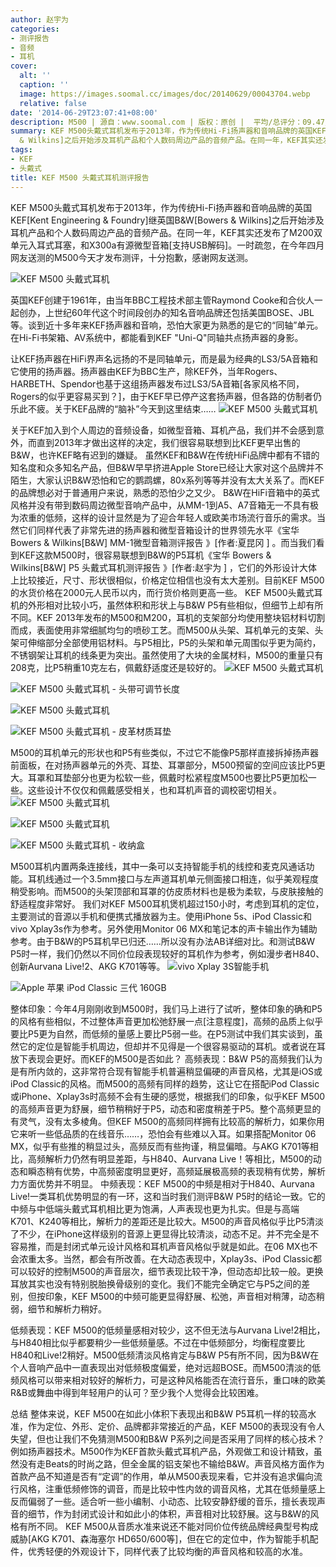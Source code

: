 ```yaml
---
author: 赵宇为
categories:
- 测评报告
- 音频
- 耳机
cover:
  alt: ''
  caption: ''
  image: https://images.soomal.cc/images/doc/20140629/00043704.webp
  relative: false
date: '2014-06-29T23:07:41+08:00'
description: M500 | 源自：www.soomal.com | 版权：原创 |  平均/总评分：09.47/360
summary: KEF M500头戴式耳机发布于2013年，作为传统Hi-Fi扬声器和音响品牌的英国KEF[Kent Engineering & Foundry]继英国B&W[Bowers
  & Wilkins]之后开始涉及耳机产品和个人数码周边产品的音频产品。在同一年，KEF其实还发布了M200双单元入耳式耳塞，和X300a有源微型音箱[支持USB解码]。
tags:
- KEF
- 头戴式
title: KEF M500 头戴式耳机测评报告
---
```


KEF M500头戴式耳机发布于2013年，作为传统Hi-Fi扬声器和音响品牌的英国KEF[Kent Engineering & Foundry]继英国B&W[Bowers & Wilkins]之后开始涉及耳机产品和个人数码周边产品的音频产品。在同一年，KEF其实还发布了M200双单元入耳式耳塞，和X300a有源微型音箱[支持USB解码]。一时疏忽，在今年四月网友送测的M500今天才发布测评，十分抱歉，感谢网友送测。



![KEF M500 头戴式耳机](https://images.soomal.cc/images/doc/20140417/00041707.webp)



英国KEF创建于1961年，由当年BBC工程技术部主管Raymond Cooke和合伙人一起创办，上世纪60年代这个时间段创办的知名音响品牌还包括美国BOSE、JBL等。谈到近十多年来KEF扬声器和音响，恐怕大家更为熟悉的是它的“同轴”单元。在Hi-Fi书架箱、AV系统中，都能看到KEF "Uni-Q"同轴共点扬声器的身影。

让KEF扬声器在HiFi界声名远扬的不是同轴单元，而是最为经典的LS3/5A音箱和它使用的扬声器。扬声器由KEF为BBC生产，除KEF外，当年Rogers、HARBETH、Spendor也基于这组扬声器发布过LS3/5A音箱[各家风格不同，Rogers的似乎更容易买到？]，由于KEF早已停产这套扬声器，但各路的仿制者仍乐此不疲。关于KEF品牌的“脑补”今天到这里结束……
![KEF M500 头戴式耳机](https://images.soomal.cc/images/doc/20140417/00041708.webp)




关于KEF加入到个人周边的音频设备，如微型音箱、耳机产品，我们并不会感到意外，而直到2013年才做出这样的决定，我们很容易联想到比KEF更早出售的B&W，也许KEF略有迟到的嫌疑。
虽然KEF和B&W在传统HiFi品牌中都有不错的知名度和众多知名产品，但B&W早早挤进Apple Store已经让大家对这个品牌并不陌生，大家认识B&W恐怕和它的鹦鹉螺，80x系列等等并没有太大关系了。而KEF的品牌想必对于普通用户来说，熟悉的恐怕少之又少。
B&W在HiFi音箱中的英式风格并没有带到数码周边微型音响产品中，从MM-1到A5、A7音箱无一不具有极为浓重的低频，这样的设计显然是为了迎合年轻人或欧美市场流行音乐的需求。当然它们同样代表了非常先进的扬声器和微型音箱设计的世界领先水平《宝华 Bowers & Wilkins[B&W] MM-1微型音箱测评报告 》[作者:夏昆冈 ]
。而当我们看到KEF这款M500时，很容易联想到B&W的P5耳机《宝华 Bowers & Wilkins[B&W] P5 头戴式耳机测评报告 》[作者:赵宇为 ]
，它们的外形设计大体上比较接近，尺寸、形状很相似，价格定位相信也没有太大差别。目前KEF M500的水货价格在2000元人民币以内，而行货价格则更高一些。
KEF M500头戴式耳机的外形相对比较小巧，虽然体积和形状上与B&W P5有些相似，但细节上却有所不同。KEF 2013年发布的M500和M200，耳机的支架部分均使用整块铝材料切割而成，表面使用非常细腻均匀的喷砂工艺。而M500从头架、耳机单元的支架、头架可伸缩部分全部使用铝材料。与P5相比，P5的头架和单元周围似乎更为简约，不锈钢架让耳机的线条更为突出。虽然使用了大块的金属材料，M500的重量只有208克，比P5稍重10克左右，佩戴舒适度还是较好的。
![KEF M500 头戴式耳机](https://images.soomal.cc/images/doc/20140417/00041710_01.webp)




![KEF M500 头戴式耳机 - 头带可调节长度](https://images.soomal.cc/images/doc/20140417/00041711_01.webp)




![KEF M500 头戴式耳机](https://images.soomal.cc/images/doc/20140417/00041712_01.webp)




![KEF M500 头戴式耳机 - 皮革材质耳垫](https://images.soomal.cc/images/doc/20140417/00041713_01.webp)




M500的耳机单元的形状也和P5有些类似，不过它不能像P5那样直接拆掉扬声器前面板，在对扬声器单元的外壳、耳垫、耳罩部分，M500预留的空间应该比P5更大。耳罩和耳垫部分也更为松软一些，佩戴时松紧程度M500也要比P5更加松一些。这些设计不仅仅和佩戴感受相关，也和耳机声音的调校密切相关。
![KEF M500 头戴式耳机](https://images.soomal.cc/images/doc/20140417/00041717.webp)




![KEF M500 头戴式耳机](https://images.soomal.cc/images/doc/20140417/00041718_01.webp)




![KEF M500 头戴式耳机 - 收纳盒](https://images.soomal.cc/images/doc/20140417/00041704_01.webp)




M500耳机内置两条连接线，其中一条可以支持智能手机的线控和麦克风通话功能。耳机线通过一个3.5mm接口与左声道耳机单元侧面接口相连，似乎美观程度稍受影响。而M500的头架顶部和耳罩的仿皮质材料也是极为柔软，与皮肤接触的舒适程度非常好。
我们对KEF M500耳机煲机超过150小时，考虑到耳机的定位，主要测试的音源以手机和便携式播放器为主。使用iPhone 5s、iPod Classic和vivo Xplay3s作为参考。另外使用Monitor 06 MX和笔记本的声卡输出作为辅助参考。由于B&W的P5耳机早已归还……所以没有办法AB详细对比。和测试B&W P5时一样，我们仍然以不同价位段表现较好的耳机作为参考，例如漫步者H840、创新Aurvana Live!2、AKG K701等等。
![vivo Xplay 3S智能手机](https://images.soomal.cc/images/doc/20140121/00039805_01.webp)




![Apple 苹果 iPod Classic 三代 160GB](https://images.soomal.cc/images/doc/20130302/00028044_01.webp)




整体印象：今年4月刚刚收到M500时，我们马上进行了试听，整体印象的确和P5的风格有些相似，不过整体声音更加松弛舒展一点[注意程度]，高频的品质上似乎要比P5更为自然，而低频的量感上要比P5弱一些。在P5测试中我们其实谈到，虽然它的定位是智能手机周边，但却并不见得是一个很容易驱动的耳机。或者说在耳放下表现会更好。而KEF的M500是否如此？
高频表现：B&W P5的高频我们认为是有所内敛的，这非常符合现有智能手机普遍稍显偏硬的声音风格，尤其是iOS或iPod Classic的风格。而M500的高频有同样的趋势，这让它在搭配iPod Classic或iPhone、Xplay3s时高频不会有生硬的感觉，根据我们的印象，似乎KEF M500的高频声音更为舒展，细节稍稍好于P5，动态和密度稍差于P5。整个高频更显的有灵气，没有太多棱角。但KEF M500的高频同样拥有比较高的解析力，如果你用它来听一些低品质的在线音乐……，恐怕会有些难以入耳。如果搭配Monitor 06 MX，似乎有些推的稍显过头，高频反而有些拘谨，稍显偏暗。与AKG K701等相比，高频解析力仍然有明显差距，与H840、Aurvana Live！等相比，M500的动态和瞬态稍有优势，中高频密度明显更好，高频延展极高频的表现稍有优势，解析力方面优势并不明显。
中频表现：KEF M500的中频是相对于H840、Aurvana Live!一类耳机优势明显的有一环，这和当时我们测评B&W P5时的结论一致。它的中频与中低端头戴式耳机相比更为饱满，人声表现也更为扎实。但是与高端K701、K240等相比，解析力的差距还是比较大。M500的声音风格似乎比P5清淡了不少，在iPhone这样级别的音源上更显得比较清淡，动态不足。并不完全是不容易推，而是封闭式单元设计风格和耳机声音风格似乎就是如此。在06 MX也不会浓重太多。当然，都会有所改善。在大动态表现中，Xplay3s、iPod Classic都可以较好的控制M500的声音层次，细节表现比较干净，但动态却比较一般。更换耳放其实也没有特别脱胎换骨级别的变化。我们不能完全确定它与P5之间的差别，但按印象，KEF M500的中频可能更显得舒展、松弛，声音相对稍薄，动态稍弱，细节和解析力稍好。

低频表现：KEF M500的低频量感相对较少，这不但无法与Aurvana Live!2相比，与H840相比似乎都要稍少一些低频量感。不过在中低频部分，均衡程度要比H840和Live!2稍好。M500低频清淡风格肯定与B&W P5有所不同，因为B&W在个人音响产品中一直表现出对低频极度偏爱，绝对远超BOSE。而M500清淡的低频风格可以带来相对较好的解析力，可是这种风格能否在流行音乐，重口味的欧美R&B或舞曲中得到年轻用户的认可？至少我个人觉得会比较困难。

总结
整体来说，KEF M500在如此小体积下表现出和B&W P5耳机一样的较高水准，作为定位、外形、定价、品牌都非常接近的产品，KEF M500的表现没有令人失望，但也让我们不免猜测M500和B&W P系列之间是否采用了同样的核心技术？例如扬声器技术。M500作为KEF首款头戴式耳机产品，外观做工和设计精致，虽然没有走Beats的时尚之路，但全金属的铝支架也不输给B&W。声音风格方面作为首款产品不知道是否有“定调”的作用，单从M500表现来看，它并没有追求偏向流行风格，注重低频修饰的调音，而是比较中性内敛的调音风格，尤其在低频量感上反而偏弱了一些。适合听一些小编制、小动态、比较安静舒缓的音乐，擅长表现声音的细节，作为封闭式设计和如此小的体积，声音相对比较舒展。这与B&W的风格有所不同。
KEF M500从音质水准来说还不能对同价位传统品牌经典型号构成威胁[AKG K701、森海塞尔 HD650/600等]，但在它的定位中，作为智能手机配件，优秀轻便的外观设计下，同样代表了比较均衡的声音风格和较高的水准。